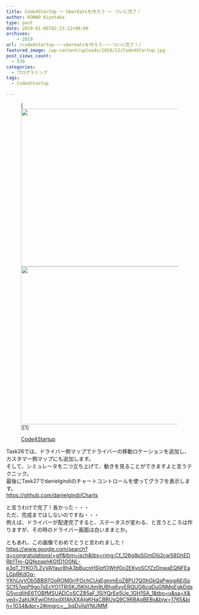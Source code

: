 ```yaml
---
title: Code4StartUp ～ UberEatsを作ろう ～ ついに完了！
author: KONNO Kiyotaka
type: post
date: 2019-01-05T02:23:12+00:00
archives:
    - 2019
url: /code4startup-～-ubereatsを作ろう-～-ついに完了！/
featured_image: /wp-content/uploads/2018/12/Code4Startup.jpg
post_views_count:
  - 539
categories:
  - プログラミング
tags:
  - Code4Startup

---
```

 <figure class="wp-block-image is-resized">[<img src="https://i2.wp.com/www.programmers-office.ml/wp-content/uploads/2018/12/Code4Startup.jpg?resize=800%2C425&ssl=1" alt="" class="wp-image-2504 jetpack-lazy-image jetpack-lazy-image--handled" width="800" height="425" data-recalc-dims="1" srcset="https://i2.wp.com/www.programmers-office.ml/wp-content/uploads/2018/12/Code4Startup.jpg?w=800&ssl=1 800w, https://i2.wp.com/www.programmers-office.ml/wp-content/uploads/2018/12/Code4Startup.jpg?resize=300%2C159&ssl=1 300w, https://i2.wp.com/www.programmers-office.ml/wp-content/uploads/2018/12/Code4Startup.jpg?resize=768%2C408&ssl=1 768w" data-lazy-loaded="1" sizes="(max-width: 800px) 100vw, 800px" />

<noscript>
  <img src="https://i2.wp.com/www.programmers-office.ml/wp-content/uploads/2018/12/Code4Startup.jpg?resize=800%2C425&ssl=1" alt="" class="wp-image-2504" width="800" height="425" srcset="https://i2.wp.com/www.programmers-office.ml/wp-content/uploads/2018/12/Code4Startup.jpg?w=800&ssl=1 800w, https://i2.wp.com/www.programmers-office.ml/wp-content/uploads/2018/12/Code4Startup.jpg?resize=300%2C159&ssl=1 300w, https://i2.wp.com/www.programmers-office.ml/wp-content/uploads/2018/12/Code4Startup.jpg?resize=768%2C408&ssl=1 768w" sizes="(max-width: 800px) 100vw, 800px" />
</noscript>][1]<figcaption>

[Code4Startup][1]</figcaption></figure> 

Task26では、ドライバー側マップでドライバーの移動ロケーションを追加し、カスタマー側マップにも追加します。  
そして、シミュレータを二つ立ち上げて、動きを見ることができますよと言うテクニック。  
最後にTask27でdanielgindiのチャートコントロールを使ってグラフを表示します。  
<a rel="noreferrer noopener" target="_blank" href="https://github.com/danielgindi/Charts">https://github.com/danielgindi/Charts</a>

と言うわけで完了！長かった・・・  
ただ、完成まではしないのですね・・・  
例えば、ドライバーが配達完了すると、ステータスが変わる、と言うところは作りますが、その時のドライバー画面は白いままとか。

ともあれ、この画像でおめでとうと言われました！  
<a rel="noreferrer noopener" target="_blank" href="https://www.google.com/search?q=congratulations!%20gif&tbm=isch&tbs=rimg%3ACf_126g8pSGmDIjj2cw58GhEDRb1Tm-QQfezqphKGfD1O0NL-e3qT_1YKO7LZvVAYaur8hA3bBucnHSIqfOWhf0o2EKyoSCfZzDnwaEQNFEaLGpRKdOq-YKhIJvVOb5BB97OoROM0rrFOchCUqEgmmEoZ8PU7Q0hGkQsPwogAEjSoSCf57epP9go7sEcYO1TRi5KJ5KhIJtm9UBhq6vyERQUG6cqDuGNMqEgkDdsG5ycdIihE6TOBfMSUADCoSCZ85aF_1SjYQrEe5Ue_1GH1SA_1&tbo=u&sa=X&ved=2ahUKEwiOhtjjxdXfAhXXAIgKHaCBBUsQ9C96BAgBEBs&biw=1765&bih=1034&dpr=2&authuser=0#imgrc=__bqDylIaYNUMM">https://www.google.com/search?q=congratulations!+gif&tbm=isch&tbs=rimg:Cf_126g8pSGmDIjj2cw58GhEDRb1Tm-QQfezqphKGfD1O0NL-e3qT_1YKO7LZvVAYaur8hA3bBucnHSIqfOWhf0o2EKyoSCfZzDnwaEQNFEaLGpRKdOq-YKhIJvVOb5BB97OoROM0rrFOchCUqEgmmEoZ8PU7Q0hGkQsPwogAEjSoSCf57epP9go7sEcYO1TRi5KJ5KhIJtm9UBhq6vyERQUG6cqDuGNMqEgkDdsG5ycdIihE6TOBfMSUADCoSCZ85aF_1SjYQrEe5Ue_1GH1SA_1&tbo=u&sa=X&ved=2ahUKEwiOhtjjxdXfAhXXAIgKHaCBBUsQ9C96BAgBEBs&biw=1765&bih=1034&dpr=2#imgrc=__bqDylIaYNUMM</a>:

 [1]: https://code4startup.com/?ref=kiyotakakonno